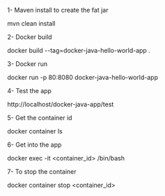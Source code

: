 
1- Maven install to create the fat jar

mvn clean install

2- Docker build

docker build --tag=docker-java-hello-world-app .

3- Docker run

docker run -p 80:8080 docker-java-hello-world-app

4- Test the app

http://localhost/docker-java-app/test

5- Get the container id

docker container ls

6- Get into the app

docker exec -it <container_id> /bin/bash

7- To stop the container

docker container stop <container_id>